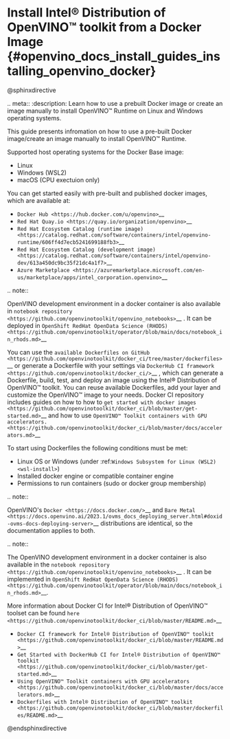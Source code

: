 # Install Intel® Distribution of OpenVINO™ toolkit from a Docker Image {#openvino_docs_install_guides_installing_openvino_docker}

@sphinxdirective

.. meta::
   :description: Learn how to use a prebuilt Docker image or create an image 
                 manually to install OpenVINO™ Runtime on Linux and Windows operating systems.

This guide presents infromation on how to use a pre-built Docker image/create an image manually to install OpenVINO™ Runtime.

Supported host operating systems for the Docker Base image: 

- Linux
- Windows (WSL2)
- macOS (CPU exectuion only)

You can get started easily with pre-built and published docker images, which are available at:

* `Docker Hub <https://hub.docker.com/u/openvino>`__
* `Red Hat Quay.io <https://quay.io/organization/openvino>`__
* `Red Hat Ecosystem Catalog (runtime image) <https://catalog.redhat.com/software/containers/intel/openvino-runtime/606ff4d7ecb5241699188fb3>`__
* `Red Hat Ecosystem Catalog (development image) <https://catalog.redhat.com/software/containers/intel/openvino-dev/613a450dc9bc35f21dc4a1f7>`__
* `Azure Marketplace <https://azuremarketplace.microsoft.com/en-us/marketplace/apps/intel_corporation.openvino>`__

.. note::

   OpenVINO development environment in a docker container is also available in `notebook repository <https://github.com/openvinotoolkit/openvino_notebooks>`__ . It can be deployed in `OpenShift RedHat OpenData Science (RHODS) <https://github.com/openvinotoolkit/operator/blob/main/docs/notebook_in_rhods.md>`__

You can use the `available Dockerfiles on GitHub <https://github.com/openvinotoolkit/docker_ci/tree/master/dockerfiles>`__ or generate a Dockerfile with your settings via `DockerHub CI framework <https://github.com/openvinotoolkit/docker_ci/>`__ , which can generate a Dockerfile, build, test, and deploy an image using the Intel® Distribution of OpenVINO™ toolkit. You can reuse available Dockerfiles, add your layer and customize the OpenVINO™ image to your needs. Docker CI repository includes guides on how to how to `get started with docker images <https://github.com/openvinotoolkit/docker_ci/blob/master/get-started.md>`__ and how to use `OpenVINO™ Toolkit containers with GPU accelerators. <https://github.com/openvinotoolkit/docker_ci/blob/master/docs/accelerators.md>`__


To start using Dockerfiles the following conditions must be met:

- Linux OS or Windows (under :ref:`Windows Subsystem for Linux (WSL2) <wsl-install>`)
- Installed docker engine or compatible container engine
- Permissions to run containers (sudo or docker group membership)

.. note::

   OpenVINO's `Docker <https://docs.docker.com/>`__ and `Bare Metal <https://docs.openvino.ai/2023.1/ovms_docs_deploying_server.html#doxid-ovms-docs-deploying-server>`__ distributions are identical, so the documentation applies to both. 

.. note:: 

   The OpenVINO development environment in a docker container is also available in the `notebook repository <https://github.com/openvinotoolkit/openvino_notebooks>`__ . It can be implemented in `OpenShift RedHat OpenData Science (RHODS) <https://github.com/openvinotoolkit/operator/blob/main/docs/notebook_in_rhods.md>`__.

More information about Docker CI for Intel® Distribution of OpenVINO™ toolset can be found `here <https://github.com/openvinotoolkit/docker_ci/blob/master/README.md>`__

* `Docker CI framework for Intel® Distribution of OpenVINO™ toolkit <https://github.com/openvinotoolkit/docker_ci/blob/master/README.md>`__
* `Get Started with DockerHub CI for Intel® Distribution of OpenVINO™ toolkit <https://github.com/openvinotoolkit/docker_ci/blob/master/get-started.md>`__
* `Using OpenVINO™ Toolkit containers with GPU accelerators <https://github.com/openvinotoolkit/docker_ci/blob/master/docs/accelerators.md>`__
* `Dockerfiles with Intel® Distribution of OpenVINO™ toolkit <https://github.com/openvinotoolkit/docker_ci/blob/master/dockerfiles/README.md>`__

@endsphinxdirective


